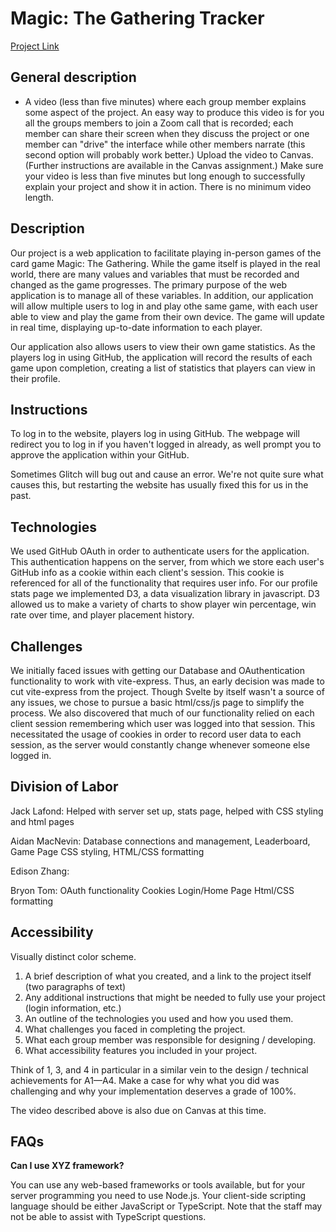 # Magic: The Gathering Tracker

[Project Link](https://mtg-app.glitch.me/)

## General description
- A video (less than five minutes) where each group member explains some aspect of the project. An easy way to produce this video is for you all the groups members to join a Zoom call that is recorded; each member can share their screen when they discuss the project or one member can "drive" the interface while other members narrate (this second option will probably work better.) Upload the video to Canvas. (Further instructions are available in the Canvas assignment.) Make sure your video is less than five minutes but long enough to successfully explain your project and show it in action. There is no minimum video length.

## Description
Our project is a web application to facilitate playing in-person games of the card game Magic: The Gathering. While the game itself is played in the real world, there are many values and variables that must be recorded and changed as the game progresses. The primary purpose of the web application is to manage all of these variables. In addition, our application will allow multiple users to log in and play othe same game, with each user able to view and play the game from their own device. The game will update in real time, displaying up-to-date information to each player.

Our application also allows users to view their own game statistics. As the players log in using GitHub, the application will record the results of each game upon completion, creating a list of statistics that players can view in their profile.

## Instructions

To log in to the website, players log in using GitHub. The webpage will redirect you to log in if you haven't logged in already, as well prompt you to approve the application within your GitHub.

Sometimes Glitch will bug out and cause an error. We're not quite sure what causes this, but restarting the website has usually fixed this for us in the past.

## Technologies

We used GitHub OAuth in order to authenticate users for the application. This authentication happens on the server, from which we store each user's GitHub info as a cookie within each client's session. This cookie is referenced for all of the functionality that requires user info. For our profile stats page we implemented D3, a data visualization library in javascript. D3 allowed us to make a variety of charts to show player win percentage, win rate over time, and player placement history.

## Challenges

We initially faced issues with getting our Database and OAuthentication functionality to work with vite-express. Thus, an early decision was made to cut vite-express from the project. Though Svelte by itself wasn't a source of any issues, we chose to pursue a basic html/css/js page to simplify the process.
We also discovered that much of our functionality relied on each client session remembering which user was logged into that session. This necessitated the usage of cookies in order to record user data to each session, as the server would constantly change whenever someone else logged in.

## Division of Labor

Jack Lafond: Helped with server set up, stats page, helped with CSS styling and html pages

Aidan MacNevin: Database connections and management, Leaderboard, Game Page CSS styling, HTML/CSS formatting

Edison Zhang:

Bryon Tom:
OAuth functionality
Cookies
Login/Home Page
Html/CSS formatting

## Accessibility
Visually distinct color scheme.

1. A brief description of what you created, and a link to the project itself (two paragraphs of text)
2. Any additional instructions that might be needed to fully use your project (login information, etc.)
3. An outline of the technologies you used and how you used them.
4. What challenges you faced in completing the project.
5. What each group member was responsible for designing / developing.
6. What accessibility features you included in your project.

Think of 1, 3, and 4 in particular in a similar vein to the design / technical achievements for A1—A4. Make a case for why what you did was challenging and why your implementation deserves a grade of 100%.

The video described above is also due on Canvas at this time.

## FAQs

**Can I use XYZ framework?** 

You can use any web-based frameworks or tools available, but for your server programming you need to use Node.js. Your client-side scripting language should be either JavaScript or TypeScript. Note that the staff may not be able to assist with TypeScript questions.
